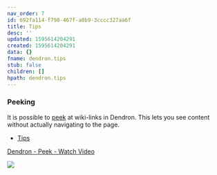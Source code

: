 ```yaml
---
nav_order: 7
id: 692fa114-f798-467f-a0b9-3cccc327aa6f
title: Tips
desc: ''
updated: 1595614204291
created: 1595614204291
data: {}
fname: dendron.tips
stub: false
children: []
hpath: dendron.tips
---
```

### Peeking

It is possible to [peek](https://code.visualstudio.com/docs/editor/editingevolved#_peek) at wiki-links in Dendron. This lets you see content without actually navigating to the page.

- [Tips](e86ac3ab-dbe1-47a1-bcd7-9df0d0490b40)

<a href="https://www.loom.com/share/2289613674ac4a4183ed5db8630120dc"> <p>Dendron - Peek - Watch Video</p> <img style="max-width:300px;" src="https://cdn.loom.com/sessions/thumbnails/2289613674ac4a4183ed5db8630120dc-with-play.gif"> </a>
